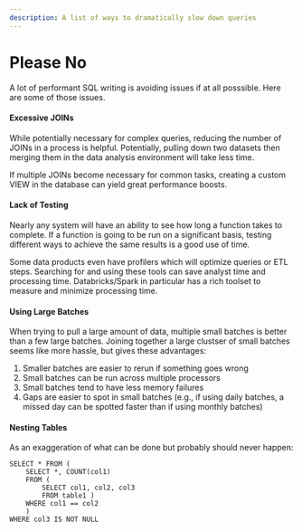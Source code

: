```yaml
---
description: A list of ways to dramatically slow down queries
---
```


# Please No

A lot of performant SQL writing is avoiding issues if at all posssible.  Here are some of those issues.

#### Excessive JOINs

While potentially necessary for complex queries, reducing the number of JOINs in a process is helpful.  Potentially, pulling down two datasets then merging them in the data analysis environment will take less time. 

If multiple JOINs become necessary for common tasks, creating a custom VIEW in the database can yield great performance boosts.

#### Lack of Testing

Nearly any system will have an ability to see how long a function takes to complete.  If a function is going to be run on a significant basis, testing different ways to achieve the same results is a good use of time.

Some data products even have profilers which will optimize queries or ETL steps.  Searching for and using these tools can save analyst time and processing time.  Databricks/Spark in particular has a rich toolset to measure and minimize processing time.

#### Using Large Batches

When trying to pull a large amount of data, multiple small batches is better than a few large batches.  Joining together a large clustser of small batches seems like more hassle, but gives these advantages:

1. Smaller batches are easier to rerun if something goes wrong
2. Small batches can be run across multiple processors
3. Small batches tend to have less memory failures
4. Gaps are easier to spot in small batches \(e.g., if using daily batches, a missed day can be spotted faster than if using monthly batches\)

#### Nesting Tables

As an exaggeration of what can be done but probably should never happen:

```text
SELECT * FROM (
    SELECT *, COUNT(col1) 
    FROM (
        SELECT col1, col2, col3
        FROM table1 )
    WHERE col1 == col2
    )
WHERE col3 IS NOT NULL
```

